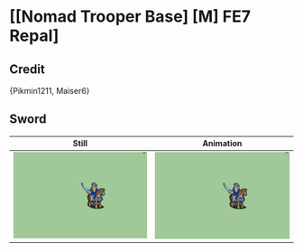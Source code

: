 # [\[Nomad Trooper Base\] \[M\] FE7 Repal]

## Credit

{Pikmin1211, Maiser6}
	
## Sword

| Still | Animation |
| :---: | :-------: |
| ![Sword still](./Sword_000.png) | ![Sword animation](./Sword.gif) |
